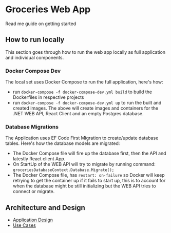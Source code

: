 # Groceries Web App
Read me guide on getting started

## How to run locally
This section goes through how to run the web app locally as full application and individual components.

### Docker Compose Dev
The local set uses Docker Compose to run the full application, here's how:
- run `docker-compose -f docker-compose-dev.yml build` to build the Dockerfiles in respective projects
- run `docker-compose -f docker-compose-dev.yml up` to run the built and created images.
The above will create images and containers for the .NET WEB API, React Client and an empty Postgres database.


### Database Migrations
The Application uses EF Code First Migration to create/update database tables. Here's how the database models are migrated:
- The Docker Compose file will fire up the database first, then the API and latestly React client App.
- On StartUp of the WEB API will try to migrate by running command: `groceriesDatabaseContext.Database.Migrate();`
- The Docker Compose file, has `restart: on-failure` so Docker will keep retrying to get the container up if it fails to start up, this is to account for when the database might be still initializing but the WEB API tries to connect or migrate.


## Architecture and Design
- [Application Design](./design-and-docs/docs/DDDImplementation.md)
- [Use Cases](./design-and-docs/design-assets/groceries.drawio.png)